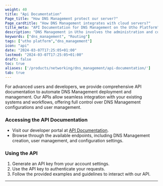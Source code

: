 ```yaml
---
weight: 40
title: "Api Documentation"
Page_title: "How DNS Management protect our server?"
Page_cardtitle: "How DNS Management integrates with cloud servers?"
title_meta: "API Documentation for DNS Management on the Utho Platform"
description: "DNS Management in Utho involves the administration and configuration of Domain Name System (DNS) settings for domains and services hosted or managed within the Utho platform. This includes tasks such as registering domain names, configuring DNS records, managing DNS zones, and ensuring reliable domain name resolution."
keywords: ["dns_management", "Routing"]
tags: ["utho platform","dns_management"]
icon: "api"
date: "2024-03-07T17:25:05+01:00"
lastmod: "2024-03-07T17:25:05+01:00"
draft: false
toc: true
aliases: ['/products/networking/dns_management/api-documentation/']
tab: true
---
```


For advanced users and developers, we provide comprehensive API documentation to automate DNS Management deployment and management. Our APIs allow seamless integration with your existing systems and workflows, offering full control over DNS Management configurations and user management.

### Accessing the API Documentation

- Visit our developer portal at [API Documentation](#).
- Browse through the available endpoints, including DNS Management creation, user management, and configuration settings.

### Using the API

1. Generate an API key from your account settings.
2. Use the API key to authenticate your requests.
3. Follow the provided examples and guidelines to interact with our API.

---